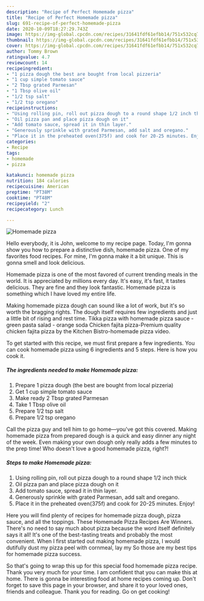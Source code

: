 ```yaml
---
description: "Recipe of Perfect Homemade pizza"
title: "Recipe of Perfect Homemade pizza"
slug: 691-recipe-of-perfect-homemade-pizza
date: 2020-10-09T18:27:29.743Z
image: https://img-global.cpcdn.com/recipes/31641fdf61efbb14/751x532cq70/homemade-pizza-recipe-main-photo.jpg
thumbnail: https://img-global.cpcdn.com/recipes/31641fdf61efbb14/751x532cq70/homemade-pizza-recipe-main-photo.jpg
cover: https://img-global.cpcdn.com/recipes/31641fdf61efbb14/751x532cq70/homemade-pizza-recipe-main-photo.jpg
author: Tommy Brown
ratingvalue: 4.7
reviewcount: 14
recipeingredient:
- "1 pizza dough the best are bought from local pizzeria"
- "1 cup simple tomato sauce"
- "2 Tbsp grated Parmesan"
- "1 Tbsp olive oil"
- "1/2 tsp salt"
- "1/2 tsp oregano"
recipeinstructions:
- "Using rolling pin, roll out pizza dough to a round shape 1/2 inch thick"
- "Oil pizza pan and place pizza dough on it"
- "Add tomato sauce, spread it in thin layer."
- "Generously sprinkle with grated Parmesan, add salt and oregano."
- "Place it in the preheated oven(375f) and cook for 20-25 minutes. Enjoy!"
categories:
- Recipe
tags:
- homemade
- pizza

katakunci: homemade pizza 
nutrition: 184 calories
recipecuisine: American
preptime: "PT38M"
cooktime: "PT48M"
recipeyield: "2"
recipecategory: Lunch

---
```



![Homemade pizza](https://img-global.cpcdn.com/recipes/31641fdf61efbb14/751x532cq70/homemade-pizza-recipe-main-photo.jpg)

Hello everybody, it is John, welcome to my recipe page. Today, I'm gonna show you how to prepare a distinctive dish, homemade pizza. One of my favorites food recipes. For mine, I'm gonna make it a bit unique. This is gonna smell and look delicious.

Homemade pizza is one of the most favored of current trending meals in the world. It is appreciated by millions every day. It's easy, it's fast, it tastes delicious. They are fine and they look fantastic. Homemade pizza is something which I have loved my entire life.

Making homemade pizza dough can sound like a lot of work, but it&#39;s so worth the bragging rights. The dough itself requires few ingredients and just a little bit of rising and rest time. Tikka pizza with homemade pizza sauce - green pasta salad - orange soda Chicken fajita pizza-Premium quality chicken fajita pizza by the Kitchen Bistro-homemade pizza video.


To get started with this recipe, we must first prepare a few ingredients. You can cook homemade pizza using 6 ingredients and 5 steps. Here is how you cook it.

<!--inarticleads1-->

##### The ingredients needed to make Homemade pizza:

1. Prepare 1 pizza dough (the best are bought from local pizzeria)
1. Get 1 cup simple tomato sauce
1. Make ready 2 Tbsp grated Parmesan
1. Take 1 Tbsp olive oil
1. Prepare 1/2 tsp salt
1. Prepare 1/2 tsp oregano


Call the pizza guy and tell him to go home—you&#39;ve got this covered. Making homemade pizza from prepared dough is a quick and easy dinner any night of the week. Even making your own dough only really adds a few minutes to the prep time! Who doesn&#39;t love a good homemade pizza, right?! 

<!--inarticleads2-->

##### Steps to make Homemade pizza:

1. Using rolling pin, roll out pizza dough to a round shape 1/2 inch thick
1. Oil pizza pan and place pizza dough on it
1. Add tomato sauce, spread it in thin layer.
1. Generously sprinkle with grated Parmesan, add salt and oregano.
1. Place it in the preheated oven(375f) and cook for 20-25 minutes. Enjoy!


Here you will find plenty of recipes for homemade pizza dough, pizza sauce, and all the toppings. These Homemade Pizza Recipes Are Winners. There&#39;s no need to say much about pizza because the word itself definitely says it all! It&#39;s one of the best-tasting treats and probably the most convenient. When I first started out making homemade pizza, I would dutifully dust my pizza peel with cornmeal, lay my So those are my best tips for homemade pizza success. 

So that's going to wrap this up for this special food homemade pizza recipe. Thank you very much for your time. I am confident that you can make this at home. There is gonna be interesting food at home recipes coming up. Don't forget to save this page in your browser, and share it to your loved ones, friends and colleague. Thank you for reading. Go on get cooking!
